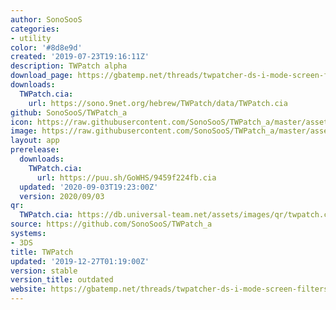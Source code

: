 ```yaml
---
author: SonoSooS
categories:
- utility
color: '#8d8e9d'
created: '2019-07-23T19:16:11Z'
description: TWPatch alpha
download_page: https://gbatemp.net/threads/twpatcher-ds-i-mode-screen-filters-and-patches.542694/
downloads:
  TWPatch.cia:
    url: https://sono.9net.org/hebrew/TWPatch/data/TWPatch.cia
github: SonoSooS/TWPatch_a
icon: https://raw.githubusercontent.com/SonoSooS/TWPatch_a/master/assets/logo.png
image: https://raw.githubusercontent.com/SonoSooS/TWPatch_a/master/assets/banner.png
layout: app
prerelease:
  downloads:
    TWPatch.cia:
      url: https://puu.sh/GoWHS/9459f224fb.cia
  updated: '2020-09-03T19:23:00Z'
  version: 2020/09/03
qr:
  TWPatch.cia: https://db.universal-team.net/assets/images/qr/twpatch.cia.png
source: https://github.com/SonoSooS/TWPatch_a
systems:
- 3DS
title: TWPatch
updated: '2019-12-27T01:19:00Z'
version: stable
version_title: outdated
website: https://gbatemp.net/threads/twpatcher-ds-i-mode-screen-filters-and-patches.542694/
---
```

